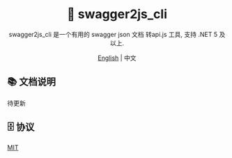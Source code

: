 ﻿<h1 align="center"> 🦄 swagger2js_cli </h1>
<div align="center">
swagger2js_cli 是一个有用的 swagger json 文档 转api.js 工具, 支持 .NET 5 及以上.
<p>
    <a href="README.zh-CN.md">English</a> |  
    <span>中文</span>
</p>

</div>

## 📚 文档说明
待更新

## 🗄 协议

[MIT](LICENSE)